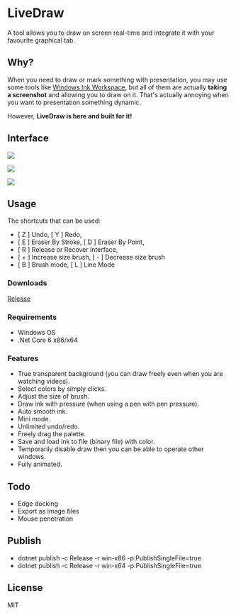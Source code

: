 # LiveDraw
A tool allows you to draw on screen real-time and integrate it with your favourite graphical tab.

## Why?
When you need to draw or mark something with presentation, you may use some tools like
[Windows Ink Workspace](https://blogs.windows.com/windowsexperience/2016/10/10/windows-10-tip-getting-started-with-the-windows-ink-workspace/),
but all of them are actually **taking a screenshot** and allowing you to draw on it.
That's actually annoying when you want to presentation something dynamic.

However, **LiveDraw is here and built for it!**

## Interface
![](screenshots/00.png)

![](screenshots/01.png)

![](screenshots/02.png)

## Usage
The shortcuts that can be used:
- [ Z ]  Undo, [ Y ]  Redo,
- [ E ]  Eraser By Stroke, [ D ]  Eraser By Point,
- [ R ]  Release or Recover interface,
- [ + ]  Increase size brush, [ - ]  Decrease size brush
- [ B ]  Brush mode, [ L ]  Line Mode

### Downloads
[Release](https://github.com/zuraff/live-draw/releases)

### Requirements
- Windows OS
- .Net Core 6 x86/x64 

### Features
- True transparent background (you can draw freely even when you are watching videos).
- Select colors by simply clicks.
- Adjust the size of brush.
- Draw ink with pressure (when using a pen with pen pressure).
- Auto smooth ink.
- Mini mode.
- Unlimited undo/redo.
- Freely drag the palette.
- Save and load ink to file (binary file) with color.
- Temporarily disable draw then you can be able to operate other windows.
- Fully animated.

## Todo
- Edge docking
- Export as image files
- Mouse penetration

## Publish
- dotnet publish -c Release -r win-x86 -p:PublishSingleFile=true
- dotnet publish -c Release -r win-x64 -p:PublishSingleFile=true

## License
MIT
